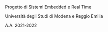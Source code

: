 Progetto di Sistemi Embedded e Real Time

Università degli Studi di Modena e Reggio Emilia

A.A. 2021-2022
